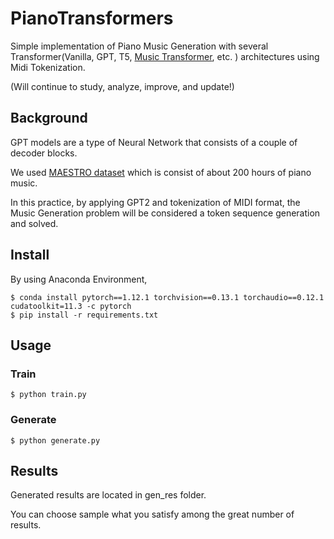 # PianoTransformers
Simple implementation of Piano Music Generation with several Transformer(Vanilla, GPT, T5, [Music Transformer](https://arxiv.org/abs/1809.04281), etc. ) architectures using Midi Tokenization.

(Will continue to study, analyze, improve, and update!)

## Background
GPT models are a type of Neural Network that consists of a couple of decoder blocks.

We used [MAESTRO dataset](https://magenta.tensorflow.org/datasets/maestro) which is consist of about 200 hours of piano music.

In this practice, by applying GPT2 and tokenization of MIDI format, the Music Generation problem will be considered a token sequence generation and solved.

## Install 
By using Anaconda Environment,
```
$ conda install pytorch==1.12.1 torchvision==0.13.1 torchaudio==0.12.1 cudatoolkit=11.3 -c pytorch
$ pip install -r requirements.txt
```

## Usage

### Train
```
$ python train.py
```
### Generate
```
$ python generate.py
```
## Results
Generated results are located in gen_res folder.

You can choose sample what you satisfy among the great number of results.